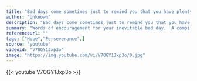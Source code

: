 ```yaml
---
title: "Bad days come sometimes just to remind you that you have plenty of good ones to look forward to."
author: "Unknown"
description: "Bad days come sometimes just to remind you that you have plenty of good ones to look forward to. - Unknown quotes from GetInspired365.com"
summary: "Words of encouragement for your inevitable bad day.  A compilation of worldwide YouTube content, the crowd-sourced documentary 'Life in a Day' by Kevin Macdonald, and local footage by Jon Goodgion. Audio is the spoken word poem 'Instructions For a Bad Day' by Shane Koyczan.  Rights remain to respective owners."
referenceurl: ""
tags: ["Hope","Perseverance",]
source: "youtube"
videoid: "V7OGY1Jxp3o"
image: "https://img.youtube.com/vi/V7OGY1Jxp3o/0.jpg"
---
```


{{< youtube V7OGY1Jxp3o >}}
